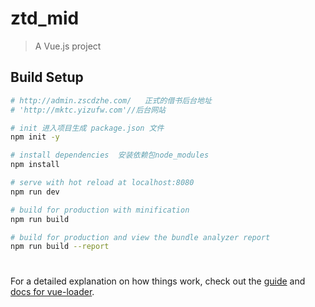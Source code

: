 # ztd_mid

> A Vue.js project

## Build Setup

``` bash
# http://admin.zscdzhe.com/   正式的借书后台地址
# 'http://mktc.yizufw.com'//后台网站 

# init 进入项目生成 package.json 文件
npm init -y

# install dependencies  安装依赖包node_modules
npm install

# serve with hot reload at localhost:8080
npm run dev

# build for production with minification
npm run build

# build for production and view the bundle analyzer report
npm run build --report
```
#  

For a detailed explanation on how things work, check out the [guide](http://vuejs-templates.github.io/webpack/) and [docs for vue-loader](http://vuejs.github.io/vue-loader).
